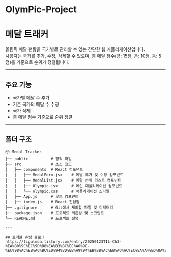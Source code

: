 # OlymPic-Project

# 메달 트래커

올림픽 메달 현황을 국가별로 관리할 수 있는 간단한 웹 애플리케이션입니다.  
사용자는 국가를 추가, 수정, 삭제할 수 있으며, 총 메달 점수(금: 15점, 은: 10점, 동: 5점)를 기준으로 순위가 정렬됩니다.

---

## 주요 기능

- 국가별 메달 수 추가
- 기존 국가의 메달 수 수정
- 국가 삭제
- 총 메달 점수 기준으로 순위 정렬

---

## 폴더 구조

```plaintext
📦 Medal-Tracker
├── public          # 정적 파일
├── src             # 소스 코드
│   ├── components  # React 컴포넌트
│   │   ├── MedalForm.jsx    # 메달 추가 및 수정 컴포넌트
│   │   ├── MedalList.jsx    # 메달 순위 리스트 컴포넌트
│   │   ├── Olympic.jsx      # 메인 애플리케이션 컴포넌트
│   │   └── olympic.css      # 애플리케이션 스타일
│   ├── App.js      # 루트 컴포넌트
│   ├── index.js    # React 진입점
├── .gitignore      # Git에서 제외할 파일 및 디렉터리
├── package.json    # 프로젝트 의존성 및 스크립트
└── README.md       # 프로젝트 설명

---

## 트러블 슈팅 블로그
https://tigulmoa.tistory.com/entry/20250123TIL-Ch3-%EA%B0%9C%EC%9D%B8%EA%B3%BC%EC%A0%9C-%EC%98%AC%EB%A6%BC%ED%94%BD%EB%A9%94%EB%8B%AC%EB%A6%AC%EC%8A%A4%ED%8A%B8
